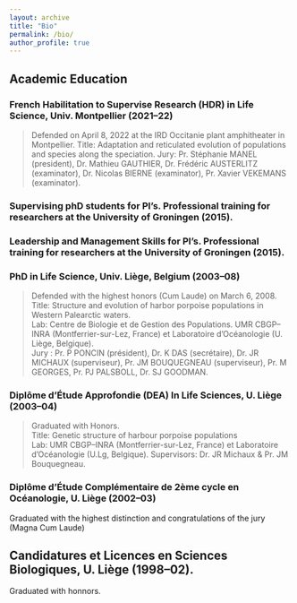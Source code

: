```yaml
---
layout: archive
title: "Bio"
permalink: /bio/
author_profile: true
---
```


## Academic Education
### French Habilitation to Supervise Research (HDR) in Life Science, Univ. Montpellier (2021–22)
> Defended on April 8, 2022 at the IRD Occitanie plant amphitheater in Montpellier.
> Title: Adaptation and reticulated evolution of populations and species along the speciation.
> Jury: Pr. Stéphanie MANEL (president), Dr. Mathieu GAUTHIER, Dr. Frédéric AUSTERLITZ (examinator), Dr. Nicolas BIERNE (examinator), Pr. Xavier VEKEMANS (examinator).

### Supervising phD students for PI’s. Professional training for researchers at the University of Groningen (2015).

### Leadership and Management Skills for PI’s. Professional training for researchers at the University of Groningen (2015).

### PhD in Life Science, Univ. Liège, Belgium (2003–08)
> Defended with the highest honors (Cum Laude) on March 6, 2008.  
> Title: Structure and evolution of harbor porpoise populations in Western Palearctic waters.  
> Lab: Centre de Biologie et de Gestion des Populations. UMR CBGP–INRA (Montferrier-sur-Lez, France) et Laboratoire d’Océanologie (U. Liège, Belgique).  
> Jury : Pr. P PONCIN (président), Dr. K DAS (secrétaire), Dr. JR MICHAUX (superviseur), Pr. JM BOUQUEGNEAU (superviseur), Pr. M GEORGES, Pr. PJ PALSBOLL, Dr. SJ GOODMAN.  

### Diplôme d’Étude Approfondie (DEA) In Life Sciences, U. Liège (2003–04)  
> Graduated with Honors.  
> Title: Genetic structure of harbour porpoise populations  
> Lab: UMR CBGP–INRA (Montferrier-sur-Lez, France) et Laboratoire d’Océanologie (U.Lg, Belgique). 
> Supervisors: Dr. JR Michaux & Pr. JM Bouquegneau.

### Diplôme d’Étude Complémentaire de 2ème cycle en Océanologie, U. Liège (2002–03)
Graduated with the highest distinction and congratulations of the jury (Magna Cum Laude)

## Candidatures et Licences en Sciences Biologiques, U. Liège (1998–02). 
Graduated with honnors.
